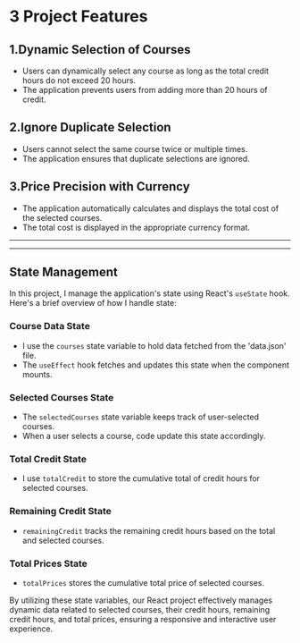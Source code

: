 # 3 Project Features

## 1.Dynamic Selection of Courses

- Users can dynamically select any course as long as the total credit hours do not exceed 20 hours.
- The application prevents users from adding more than 20 hours of credit.

## 2.Ignore Duplicate Selection

- Users cannot select the same course twice or multiple times.
- The application ensures that duplicate selections are ignored.

## 3.Price Precision with Currency

- The application automatically calculates and displays the total cost of the selected courses.
- The total cost is displayed in the appropriate currency format.

---
***

## State Management

In this project, I manage the application's state using React's `useState` hook. Here's a brief overview of how I handle state:

### Course Data State

- I use the `courses` state variable to hold data fetched from the 'data.json' file.
- The `useEffect` hook fetches and updates this state when the component mounts.

### Selected Courses State

- The `selectedCourses` state variable keeps track of user-selected courses.
- When a user selects a course, code update this state accordingly.

### Total Credit State

- I use `totalCredit` to store the cumulative total of credit hours for selected courses.

### Remaining Credit State

- `remainingCredit` tracks the remaining credit hours based on the total and selected courses.

### Total Prices State

- `totalPrices` stores the cumulative total price of selected courses.

By utilizing these state variables, our React project effectively manages dynamic data related to selected courses, their credit hours, remaining credit hours, and total prices, ensuring a responsive and interactive user experience.


